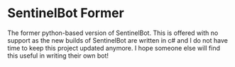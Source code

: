 # SentinelBot Former
The former python-based version of SentinelBot.
This is offered with no support as the new builds of SentinelBot are written in c# and I do not have time to keep this project updated anymore.
I hope someone else will find this useful in writing their own bot!
